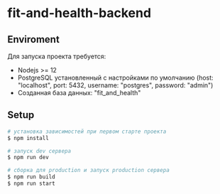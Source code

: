 # fit-and-health-backend

## Enviroment

Для запуска проекта требуется:
 - Nodejs >= 12
 - PostgreSQL установленный с настройками по умолчанию (host: "localhost", port: 5432, username: "postgres", password: "admin")
 - Созданная база данных: "fit_and_health"

## Setup

```bash
# установка зависимостей при первом старте проекта
$ npm install

# запуск dev сервера
$ npm run dev

# сборка для production и запуск production сервера
$ npm run build
$ npm run start
```
